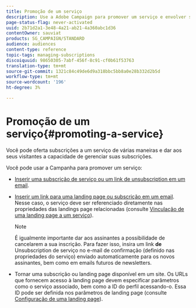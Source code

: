 ```yaml
---
title: Promoção de um serviço
description: Use a Adobe Campaign para promover um serviço e envolver seus clientes por meio de landings page dedicadas, e-mails ou diretamente em seu site.
page-status-flag: never-activated
uuid: 2b71d2a1-3e48-4a21-ab21-4a360abc1d36
contentOwner: sauviat
products: SG_CAMPAIGN/STANDARD
audience: audiences
content-type: reference
topic-tags: managing-subscriptions
discoiquuid: 98650305-7abf-456f-8c91-cf0b61f53763
translation-type: tm+mt
source-git-commit: 1321c84c49de6d9a318bbc5bb8a0e28b332d2b5d
workflow-type: tm+mt
source-wordcount: '196'
ht-degree: 3%

---
```



# Promoção de um serviço{#promoting-a-service}

Você pode oferta subscrições a um serviço de várias maneiras e dar aos seus visitantes a capacidade de gerenciar suas subscrições.

Você pode usar a Campanha para promover um serviço:

* [Inserir uma subscrição de serviço ou um link de unsubscription em um email](../../designing/using/links.md#inserting-a-link).

* [Inserir um link para uma landing page ou subscrição em um email](../../designing/using/links.md). Nesse caso, o serviço deve ser referenciado diretamente nas propriedades das landings page relacionadas (consulte [Vinculação de uma landing page a um serviço](../../channels/using/configuring-landing-page.md#linking-a-landing-page-to-a-service)).

   >[!NOTE]
   >
   >É igualmente importante dar aos assinantes a possibilidade de cancelarem a sua inscrição. Para fazer isso, insira um link <b>de</b> Unsubscription de serviço no e-mail de confirmação (definido nas propriedades do serviço) enviado automaticamente para os novos assinantes, bem como em emails futuros de newsletters.

* Tornar uma subscrição ou landing page disponível em um site. Os URLs que fornecem acesso à landing page devem especificar parâmetros como o serviço associado, bem como a ID do perfil acessando-o. Essa ID pode ser definida nos parâmetros de landing page (consulte [Configuração de uma landing page](../../channels/using/configuring-landing-page.md)).
